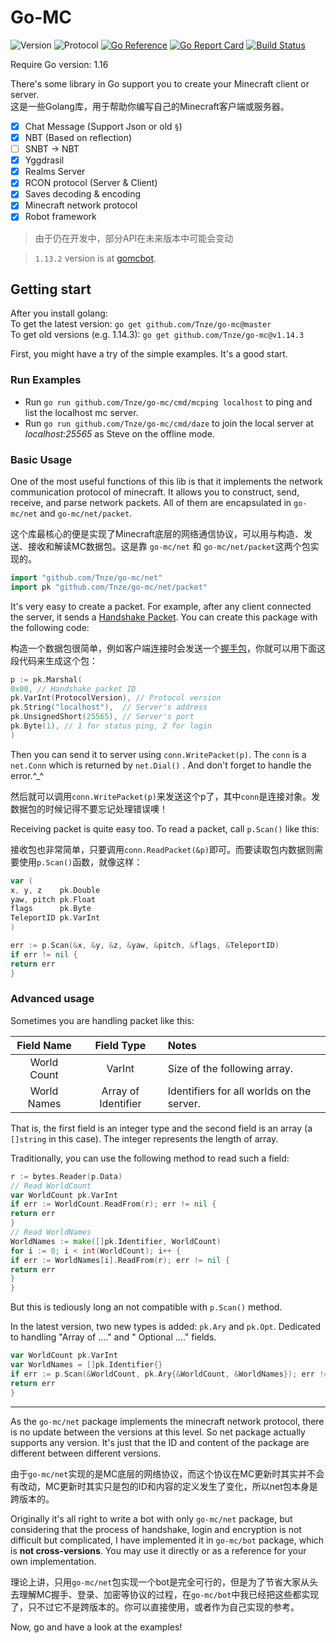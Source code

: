 # Go-MC

![Version](https://img.shields.io/badge/Minecraft-1.16.5-blue.svg)
![Protocol](https://img.shields.io/badge/Protocol-754-blue.svg)
[![Go Reference](https://pkg.go.dev/badge/github.com/Tnze/go-mc.svg)](https://pkg.go.dev/github.com/Tnze/go-mc)
[![Go Report Card](https://goreportcard.com/badge/github.com/Tnze/go-mc)](https://goreportcard.com/report/github.com/Tnze/go-mc)
[![Build Status](https://travis-ci.org/Tnze/go-mc.svg?branch=master)](https://travis-ci.org/Tnze/go-mc)

Require Go version: 1.16

There's some library in Go support you to create your Minecraft client or server.  
这是一些Golang库，用于帮助你编写自己的Minecraft客户端或服务器。

- [x] Chat Message (Support Json or old `§`)
- [x] NBT (Based on reflection)
- [ ] SNBT -> NBT
- [x] Yggdrasil
- [x] Realms Server
- [x] RCON protocol (Server & Client)
- [x] Saves decoding & encoding
- [x] Minecraft network protocol
- [x] Robot framework

> 由于仍在开发中，部分API在未来版本中可能会变动

> `1.13.2` version is at [gomcbot](https://github.com/Tnze/gomcbot).

## Getting start

After you install golang:  
To get the latest version: `go get github.com/Tnze/go-mc@master`  
To get old versions (e.g. 1.14.3): `go get github.com/Tnze/go-mc@v1.14.3`

First, you might have a try of the simple examples. It's a good start.

### Run Examples

- Run `go run github.com/Tnze/go-mc/cmd/mcping localhost` to ping and list the localhost mc server.
- Run `go run github.com/Tnze/go-mc/cmd/daze` to join the local server at *localhost:25565* as Steve on the offline
  mode.

### Basic Usage

One of the most useful functions of this lib is that it implements the network communication protocol of minecraft. It
allows you to construct, send, receive, and parse network packets. All of them are encapsulated in `go-mc/net`
and `go-mc/net/packet`.

这个库最核心的便是实现了Minecraft底层的网络通信协议，可以用与构造、发送、接收和解读MC数据包。这是靠 `go-mc/net` 和 `go-mc/net/packet`这两个包实现的。

```go
import "github.com/Tnze/go-mc/net"
import pk "github.com/Tnze/go-mc/net/packet"
```

It's very easy to create a packet. For example, after any client connected the server, it sends
a [Handshake Packet](https://wiki.vg/Protocol#Handshake). You can create this package with the following code:

构造一个数据包很简单，例如客户端连接时会发送一个[握手包](https://wiki.vg/Protocol#Handshake)，你就可以用下面这段代码来生成这个包：

```go
p := pk.Marshal(
0x00, // Handshake packet ID
pk.VarInt(ProtocolVersion), // Protocol version
pk.String("localhost"),  // Server's address
pk.UnsignedShort(25565), // Server's port
pk.Byte(1), // 1 for status ping, 2 for login
)
```

Then you can send it to server using `conn.WritePacket(p)`. The `conn` is a `net.Conn` which is returned by `net.Dial()`
. And don't forget to handle the error.^_^

然后就可以调用`conn.WritePacket(p)`来发送这个p了，其中`conn`是连接对象。发数据包的时候记得不要忘记处理错误噢！

Receiving packet is quite easy too. To read a packet, call `p.Scan()` like this:

接收包也非常简单，只要调用`conn.ReadPacket(&p)`即可。而要读取包内数据则需要使用`p.Scan()`函数，就像这样：

```go
var (
x, y, z    pk.Double
yaw, pitch pk.Float
flags      pk.Byte
TeleportID pk.VarInt
)

err := p.Scan(&x, &y, &z, &yaw, &pitch, &flags, &TeleportID)
if err != nil {
return err
}
```

### Advanced usage

Sometimes you are handling packet like this:

| **Field Name** |     Field Type      | **Notes**                                 |
| :------------: | :-----------------: | :---------------------------------------- |
|  World Count   |       VarInt        | Size of the following array.              |
|  World Names   | Array of Identifier | Identifiers for all worlds on the server. |

That is, the first field is an integer type and the second field is an array (a `[]string` in this case). The integer
represents the length of array.

Traditionally, you can use the following method to read such a field:

```go
r := bytes.Reader(p.Data)
// Read WorldCount
var WorldCount pk.VarInt
if err := WorldCount.ReadFrom(r); err != nil {
return err
}
// Read WorldNames
WorldNames := make([]pk.Identifier, WorldCount)
for i := 0; i < int(WorldCount); i++ {
if err := WorldNames[i].ReadFrom(r); err != nil {
return err
}
}
```

But this is tediously long an not compatible with `p.Scan()` method.

In the latest version, two new types is added: `pk.Ary` and `pk.Opt`. Dedicated to handling "Array of ...." and "
Optional ...." fields.

```go
var WorldCount pk.VarInt
var WorldNames = []pk.Identifier{}
if err := p.Scan(&WorldCount, pk.Ary{&WorldCount, &WorldNames}); err != nil {
return err
}
```

---

As the `go-mc/net` package implements the minecraft network protocol, there is no update between the versions at this
level. So net package actually supports any version. It's just that the ID and content of the package are different
between different versions.

由于`go-mc/net`实现的是MC底层的网络协议，而这个协议在MC更新时其实并不会有改动，MC更新时其实只是包的ID和内容的定义发生了变化，所以net包本身是跨版本的。

Originally it's all right to write a bot with only `go-mc/net` package, but considering that the process of handshake,
login and encryption is not difficult but complicated, I have implemented it in `go-mc/bot` package, which is **not
cross-versions**. You may use it directly or as a reference for your own implementation.

理论上讲，只用`go-mc/net`包实现一个bot是完全可行的，但是为了节省大家从头去理解MC握手、登录、加密等协议的过程，在`go-mc/bot`中我已经把这些都实现了，只不过它不是跨版本的。你可以直接使用，或者作为自己实现的参考。

Now, go and have a look at the examples!
